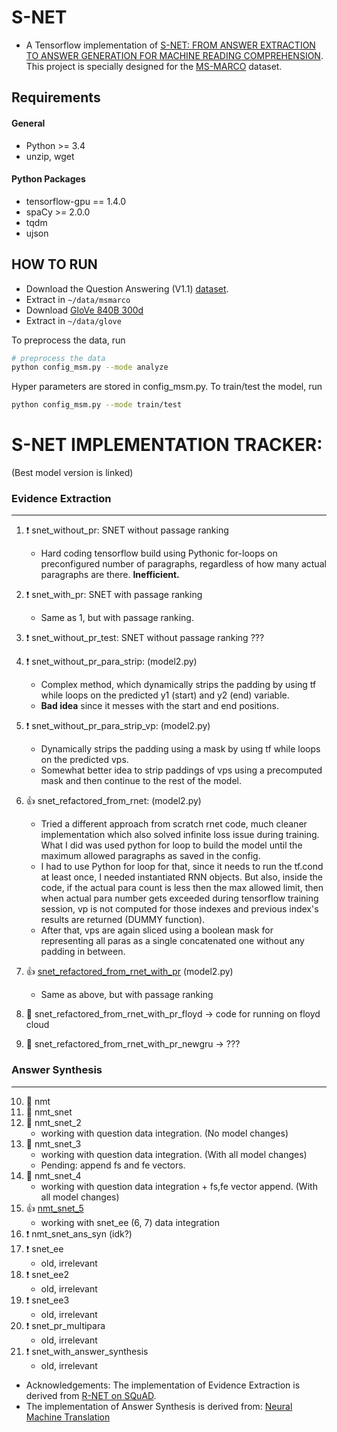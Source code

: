 # S-NET
  * A Tensorflow implementation of [S-NET: FROM ANSWER EXTRACTION TO ANSWER GENERATION FOR MACHINE READING COMPREHENSION](https://arxiv.org/pdf/1706.04815.pdf). This project is specially designed for the [MS-MARCO](https://arxiv.org/pdf/1611.09268.pdf) dataset.

## Requirements

#### General
  * Python >= 3.4
  * unzip, wget
#### Python Packages
  * tensorflow-gpu == 1.4.0
  * spaCy >= 2.0.0
  * tqdm
  * ujson

## HOW TO RUN

* Download the Question Answering (V1.1) [dataset](http://www.msmarco.org/dataset.aspx).
* Extract in `~/data/msmarco`
* Download [GloVe 840B 300d](http://nlp.stanford.edu/data/glove.840B.300d.zip)
* Extract in `~/data/glove`

To preprocess the data, run

```bash
# preprocess the data
python config_msm.py --mode analyze
```

Hyper parameters are stored in config_msm.py. To train/test the model, run

```bash
python config_msm.py --mode train/test
```

# S-NET IMPLEMENTATION TRACKER:
(Best model version is linked) 

### Evidence Extraction
---
1. :heavy_exclamation_mark: snet_without_pr: SNET without passage ranking
	* Hard coding tensorflow build using Pythonic for-loops on preconfigured number of paragraphs, regardless of how many actual paragraphs are there. **Inefficient.**
2. :heavy_exclamation_mark: snet_with_pr: SNET with passage ranking
	* Same as 1, but with passage ranking.
3. :heavy_exclamation_mark: snet_without_pr_test: SNET without passage ranking ???
4. :heavy_exclamation_mark: snet_without_pr_para_strip: (model2.py)
	* Complex method, which dynamically strips the padding by using tf while loops on the predicted y1 (start) and y2 (end) variable.
	* **Bad idea** since it messes with the start and end positions.
5. :heavy_exclamation_mark: snet_without_pr_para_strip_vp: (model2.py)
	* Dynamically strips the padding using a mask by using tf while loops on the predicted vps.
	* Somewhat better idea to strip paddings of vps using a precomputed mask and then continue to the rest of the model. 
6. :+1: snet_refactored_from_rnet: (model2.py)
	* Tried a different approach from scratch rnet code, much cleaner implementation which also solved infinite loss issue during training. What I did was used python for loop to build the model until the maximum allowed paragraphs as saved in the config.
	* I had to use Python for loop for that, since it needs to run the tf.cond at least once, I needed instantiated RNN objects. But also, inside the code, if the actual para count is less then the max allowed limit, then when actual para number gets exceeded during tensorflow training session, vp is not computed for those indexes and previous index's results are returned (DUMMY function).
	* After that, vps are again sliced using a boolean mask for representing all paras as a single concatenated one without any padding in between.

7. :+1: [snet_refactored_from_rnet_with_pr](https://github.com/burglarhobbit/machine-reading-comprehension/tree/master/S-NET/6_snet_refactored_from_rnet_with_pr) (model2.py)
	* Same as above, but with passage ranking
8. :large_blue_circle: snet_refactored_from_rnet_with_pr_floyd -> code for running on floyd cloud
9. :large_blue_circle: snet_refactored_from_rnet_with_pr_newgru -> ???

### Answer Synthesis
---

10. :large_blue_circle: nmt
11. :large_blue_circle: nmt_snet
12. :large_blue_circle: nmt_snet_2
	* working with question data integration. (No model changes)
13. :large_blue_circle: nmt_snet_3
	* working with question data integration. (With all model changes)
	* Pending: append fs and fe vectors.
14. :large_blue_circle: nmt_snet_4
	* working with question data integration + fs,fe vector append. (With all model changes)
15. :+1: [nmt_snet_5](https://github.com/burglarhobbit/machine-reading-comprehension/tree/master/S-NET/nmt_snet_5)
	* working with snet_ee (6, 7) data integration
16. :heavy_exclamation_mark: nmt_snet_ans_syn (idk?)
17. :heavy_exclamation_mark: snet_ee
	* old, irrelevant
18. :heavy_exclamation_mark: snet_ee2
	* old, irrelevant
19. :heavy_exclamation_mark: snet_ee3
	* old, irrelevant
20. :heavy_exclamation_mark: snet_pr_multipara
	* old, irrelevant
21. :heavy_exclamation_mark: snet_with_answer_synthesis
	* old, irrelevant

* Acknowledgements: The implementation of Evidence Extraction is derived from [R-NET on SQuAD](https://github.com/HKUST-KnowComp/R-Net). 
* The implementation of Answer Synthesis is derived from: [Neural Machine Translation](https://github.com/tensorflow/nmt)